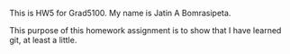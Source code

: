 This is HW5 for Grad5100. My name is Jatin A Bomrasipeta.

This purpose of this homework assignment is to show that I have learned git,
at least a little.

